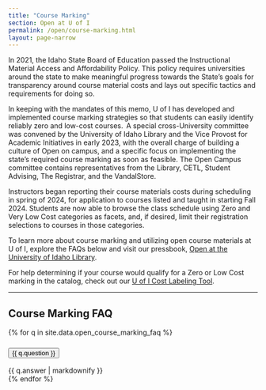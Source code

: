 ```yaml
---
title: "Course Marking"
section: Open at U of I
permalink: /open/course-marking.html
layout: page-narrow
---
```


In 2021, the Idaho State Board of Education passed the Instructional Material Access and Affordability Policy. This policy requires universities around the state to make meaningful progress towards the State’s goals for transparency around course material costs and lays out specific tactics and requirements for doing so.

In keeping with the mandates of this memo, U of I has developed and implemented course marking strategies so that students can easily identify reliably zero and low-cost courses.  A special cross-University committee was convened by the University of Idaho Library and the Vice Provost for Academic Initiatives in early 2023, with the overall charge of building a culture of Open on campus, and a specific focus on implementing the state’s required course marking as soon as feasible. The Open Campus committee contains representatives from the Library, CETL, Student Advising, The Registrar, and the VandalStore. 

Instructors began reporting their course materials costs during scheduling in spring of 2024, for application to courses listed and taught in starting Fall 2024. Students are now able to browse the class schedule using Zero and Very Low Cost categories as facets, and, if desired, limit their registration selections to courses in those categories.

To learn more about course marking and utilizing open course materials at U of I, explore the FAQs below and visit our pressbook, [Open at the University of Idaho Library](https://uidaho.pressbooks.pub/OpenatUIdaho/).

For help determining if your course would qualify for a Zero or Low Cost marking in the catalog, check out our [U of I Cost Labeling Tool](https://www.lib.uidaho.edu/instruction/cost-labeling-tool/).

-------------

## Course Marking FAQ

<div class="accordion mb-3" id="accordion">
    {% for q in site.data.open_course_marking_faq %}
    <div class="accordion-item">
      <h3 class="accordion-header" id="heading{{ forloop.index }}">
        <button class="accordion-button collapsed" type="button" data-bs-toggle="collapse" data-bs-target="#collapse{{ forloop.index }}" aria-expanded="{% if include.open == true %}true{% else %}false{% endif %}" aria-controls="collapse{{ forloop.index }}">
            {{ q.question }}
        </button>
      </h3>
      <div id="collapse{{ forloop.index }}" class="accordion-collapse collapse" aria-labelledby="heading{{ forloop.index }}" data-bs-parent="#accordion{{ id }}">
        <div class="accordion-body">
            {{ q.answer | markdownify }}
        </div>
      </div>
    </div>
    {% endfor %}
</div>


